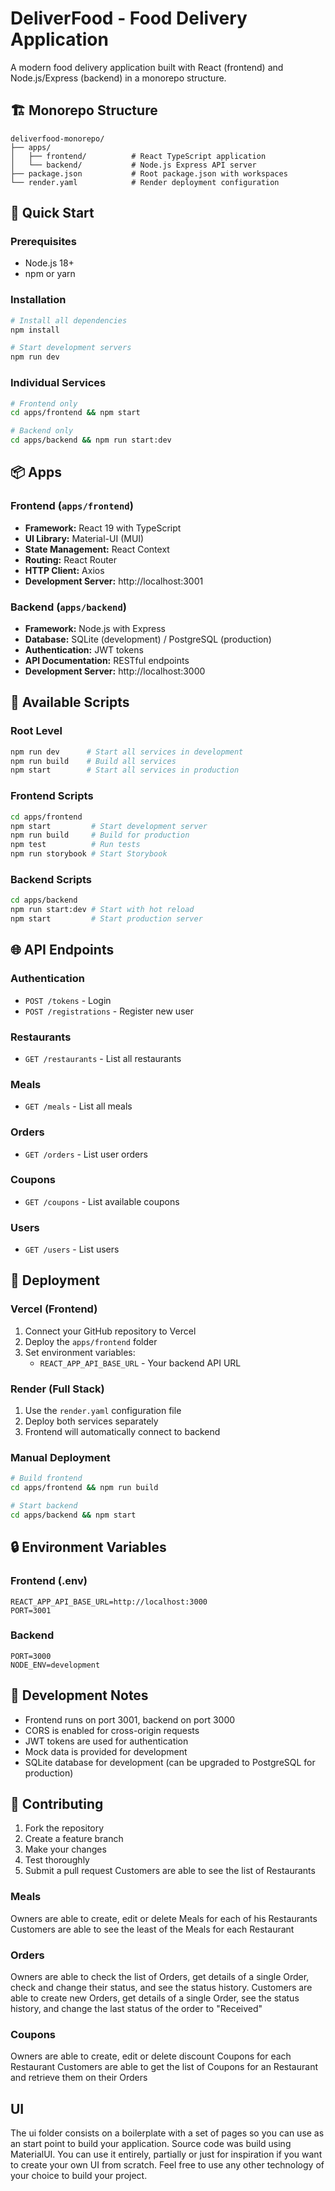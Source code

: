 # DeliverFood - Food Delivery Application

A modern food delivery application built with React (frontend) and Node.js/Express (backend) in a monorepo structure.

## 🏗️ Monorepo Structure

```
deliverfood-monorepo/
├── apps/
│   ├── frontend/          # React TypeScript application
│   └── backend/           # Node.js Express API server
├── package.json           # Root package.json with workspaces
└── render.yaml            # Render deployment configuration
```

## 🚀 Quick Start

### Prerequisites
- Node.js 18+
- npm or yarn

### Installation

```bash
# Install all dependencies
npm install

# Start development servers
npm run dev
```

### Individual Services

```bash
# Frontend only
cd apps/frontend && npm start

# Backend only
cd apps/backend && npm run start:dev
```

## 📦 Apps

### Frontend (`apps/frontend`)
- **Framework:** React 19 with TypeScript
- **UI Library:** Material-UI (MUI)
- **State Management:** React Context
- **Routing:** React Router
- **HTTP Client:** Axios
- **Development Server:** http://localhost:3001

### Backend (`apps/backend`)
- **Framework:** Node.js with Express
- **Database:** SQLite (development) / PostgreSQL (production)
- **Authentication:** JWT tokens
- **API Documentation:** RESTful endpoints
- **Development Server:** http://localhost:3000

## 🔧 Available Scripts

### Root Level
```bash
npm run dev      # Start all services in development
npm run build    # Build all services
npm start        # Start all services in production
```

### Frontend Scripts
```bash
cd apps/frontend
npm start         # Start development server
npm run build     # Build for production
npm test          # Run tests
npm run storybook # Start Storybook
```

### Backend Scripts
```bash
cd apps/backend
npm run start:dev # Start with hot reload
npm start         # Start production server
```

## 🌐 API Endpoints

### Authentication
- `POST /tokens` - Login
- `POST /registrations` - Register new user

### Restaurants
- `GET /restaurants` - List all restaurants

### Meals
- `GET /meals` - List all meals

### Orders
- `GET /orders` - List user orders

### Coupons
- `GET /coupons` - List available coupons

### Users
- `GET /users` - List users

## 🚀 Deployment

### Vercel (Frontend)
1. Connect your GitHub repository to Vercel
2. Deploy the `apps/frontend` folder
3. Set environment variables:
   - `REACT_APP_API_BASE_URL` - Your backend API URL

### Render (Full Stack)
1. Use the `render.yaml` configuration file
2. Deploy both services separately
3. Frontend will automatically connect to backend

### Manual Deployment
```bash
# Build frontend
cd apps/frontend && npm run build

# Start backend
cd apps/backend && npm start
```

## 🔒 Environment Variables

### Frontend (.env)
```
REACT_APP_API_BASE_URL=http://localhost:3000
PORT=3001
```

### Backend
```
PORT=3000
NODE_ENV=development
```

## 📝 Development Notes

- Frontend runs on port 3001, backend on port 3000
- CORS is enabled for cross-origin requests
- JWT tokens are used for authentication
- Mock data is provided for development
- SQLite database for development (can be upgraded to PostgreSQL for production)

## 🤝 Contributing

1. Fork the repository
2. Create a feature branch
3. Make your changes
4. Test thoroughly
5. Submit a pull request
Customers are able to see the list of Restaurants

### Meals 
Owners are able to create, edit or delete Meals for each of his Restaurants
Customers are able to see the least of the Meals for each Restaurant

### Orders
Owners are able to check the list of Orders, get details of a single Order, check and change their status, and see the status history.
Customers are able to create new Orders, get details of a single Order, see the status history, and change the last status of the order to "Received"

### Coupons
Owners are able to create, edit or delete discount Coupons for each Restaurant
Customers are able to get the list of Coupons for an Restaurant and retrieve them on their Orders 


## UI

The ui folder consists on a boilerplate with a set of pages so you can use as an start point to build your application. Source code was build using MaterialUI. You can use it entirely, partially or just for inspiration if you want to create your own UI from scratch. Feel free to use any other technology of your choice to build your project.



